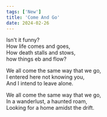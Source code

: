 ```yaml
---
tags: ['New']
title: 'Come And Go'
date: 2024-02-26
---
```


Isn't it funny?  
How life comes and goes,  
How death stalls and stows,  
how things eb and flow?

We all come the same way that we go,  
I entered here not knowing you,  
And I intend to leave alone.

We all come the same way that we go,  
In a wanderlust, a haunted roam,  
Looking for a home amidst the drift.  
